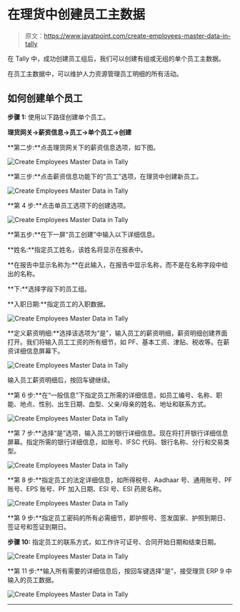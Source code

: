 # 在理货中创建员工主数据

> 原文：<https://www.javatpoint.com/create-employees-master-data-in-tally>

在 Tally 中，成功创建员工组后，我们可以创建有组或无组的单个员工主数据。

在员工主数据中，可以维护人力资源管理员工明细的所有活动。

## 如何创建单个员工

**步骤 1:** 使用以下路径创建单个员工。

**理货网关→薪资信息→员工→单个员工→创建**

**第二步:**点击理货网关下的薪资信息选项，如下图。

![Create Employees Master Data in Tally](img/61ed8b43124e9590e4c927e7563c2300.png)

**第三步:**点击薪资信息功能下的“员工”选项，在理货中创建新员工。

![Create Employees Master Data in Tally](img/5ab8296b751d0e0fd92399d742f0fb26.png)

**第 4 步:**点击单员工选项下的创建选项。

![Create Employees Master Data in Tally](img/63c4e542778a5e4a6706e30ea013fca5.png)

**第五步:**在下一屏“员工创建”中输入以下详细信息。

**姓名:**指定员工姓名，该姓名将显示在报表中。

**在报告中显示名称为:**在此输入，在报告中显示名称，而不是在名称字段中给出的名称。

**下:**选择字段下的员工组。

**入职日期:**指定员工的入职数据。

![Create Employees Master Data in Tally](img/406bfaa02f39ff0a4a8c0458b60705a3.png)

**定义薪资明细:**选择该选项为“是”，输入员工的薪资明细，薪资明细创建界面打开。我们将输入员工工资的所有细节，如 PF、基本工资、津贴、税收等。在薪资详细信息屏幕下。

![Create Employees Master Data in Tally](img/04508a3799a2744ab4b8c0e3bbae43b2.png)

输入员工薪资明细后，按回车键继续。

**第 6 步:**在“一般信息”下指定员工所需的详细信息，如员工编号、名称、职能、地点、性别、出生日期、血型、父亲/母亲的姓名、地址和联系方式。

![Create Employees Master Data in Tally](img/67fea2c9b06501fd6220804b0f585a53.png)

**第 7 步:**选择“是”选项，输入员工的银行详细信息。现在将打开银行详细信息屏幕。指定所需的银行详细信息，如账号、IFSC 代码、银行名称、分行和交易类型。

![Create Employees Master Data in Tally](img/1388e3bae40d76a70d12bccb2328c267.png)

**第 8 步:**指定员工的法定详细信息，如所得税号、Aadhaar 号、通用账号、PF 账号、EPS 账号、PF 加入日期、ESI 号、ESI 药房名称。

![Create Employees Master Data in Tally](img/d245521287fb6a4ec452d9eb4976fddc.png)

**第 9 步:**指定员工密码的所有必需细节，即护照号、签发国家、护照到期日、签证号和签证到期日。

**步骤 10:** 指定员工的联系方式，如工作许可证号、合同开始日期和结束日期。

![Create Employees Master Data in Tally](img/e4ec34c5a3337fc3a2e7b52e6a10b85b.png)

**第 11 步:**输入所有需要的详细信息后，按回车键选择“是”，接受理货 ERP 9 中输入的员工数据。

![Create Employees Master Data in Tally](img/61ed8b43124e9590e4c927e7563c2300.png)

* * *